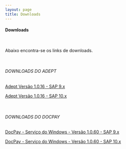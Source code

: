 ```yaml
---
layout: page
title: Downloads
---
```


#### Downloads

<br>

Abaixo encontra-se os links de downloads.
 
<br>

###### DOWNLOADS DO ADEPT

[Adept Versão 1.0.16 - SAP 9.x](https://skill-addons.s3.sa-east-1.amazonaws.com/adept/skill-adept-v1.0.16+(SAP+B1+9.x).zip)

[Adept Versão 1.0.16 - SAP 10.x](https://skill-addons.s3.sa-east-1.amazonaws.com/adept/skill-adept-v1.0.16+(SAP+B1+10.x).zip)
 
<br>

###### DOWNLOADS DO DOCPAY

[DocPay - Serviço do Windows - Versão 1.0.60 - SAP 9.x](https://skill-addons.s3.sa-east-1.amazonaws.com/docpay/sap-9.x_docpay-winservice-x64-v1.0.60.zip)

[DocPay - Serviço do Windows - Versão 1.0.60 - SAP 10.x](https://skill-addons.s3.sa-east-1.amazonaws.com/docpay/sap-10.x_docpay-winservice-x64-v1.0.60.zip)
